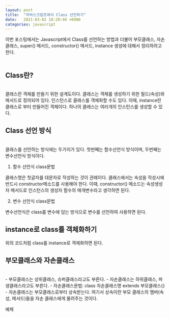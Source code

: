 ```yaml
---
layout: post
title:  "자바스크립트에서 Class 선언하기"
date:   2021-03-02 18:20:46 +0900
categories: javascript
---
```


이번 포스팅에서는 Javascript에서 Class를 선언하는 방법과 더불어 부모클래스, 자손클래스, super() 메서드, constructor() 메서드, instance 생성에 대해서 정리하려고 한다.  
<br>

## Class란?
<br>
클래스란 객체를 만들기 위한 설계도이다. 클래스는 객체를 생성하기 위한 필드(속성)와 메서드로 정의되어 있다. 인스턴스로 클래스를 객체화할 수도 있다. 이때, instance란 클래스로 부터 만들어진 객체이다. 하나의 클래스는 여러개의 인스턴스를 생성할 수 있다.
<br>

## Class 선언 방식
<br>
클래스를 선언하는 방식에는 두가지가 있다. 첫번째는 함수선언식 방식이며, 두번째는 변수선언식 방식이다. 
<br>

1. 함수 선언식 class문법
<script src="https://gist.github.com/jkim68888/7e1375ef087015c0e9c524771852144b.js"></script>
클래스명은 첫글자를 대문자로 작성하는 것이 관례이다. 클래스에서는 속성을 작성시에 반드시 constructor메소드를 사용해야 한다. 이때, constructor() 메소드는 속성생성자 메서드로 인스턴스의 생성자 함수의 매개변수라고 생각하면 된다.
<br>

2. 변수 선언식 class문법
<script src="https://gist.github.com/jkim68888/705cc742b9a86cb3294db9dffce4dbe4.js"></script>
변수선언식은 class를 변수에 담는 방식으로 변수를 선언하여 사용하면 된다.
<br>

## instance로 class를 객체화하기
<script src="https://gist.github.com/jkim68888/d2e26fc9778f3b443635da00015d1ead.js"></script>
위의 코드처럼 class를 instance로 객체화하면 된다.
<br>

## 부모클래스와 자손클래스
<br>
- 부모클래스는 상위클래스, 슈퍼클래스라고도 부른다.
- 자손클래스는 하위클래스, 파생클래스라고도 부른다.
- 자손클래스문법: class 자손클래스명 extends 부모클래스{}
- 자손클래스는 부모클래스로부터 상속받는다. 여기서 상속이란 부모 클래스의 멤버(속성, 메서드)들을 자손 클래스에게 물려주는 것이다.
<br>

예제
<script src="https://gist.github.com/jkim68888/61a8390728717911e76244ae137e9b2e.js"></script>







